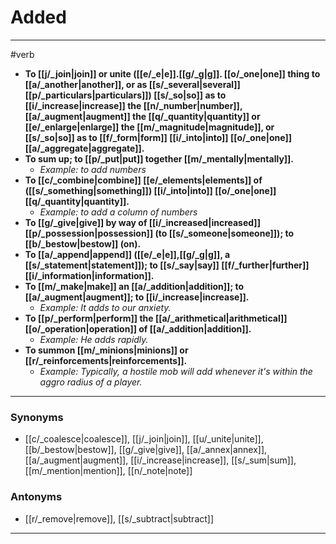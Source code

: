 # Added
---
#verb
- **To [[j/_join|join]] or unite ([[e/_e|e]].[[g/_g|g]]. [[o/_one|one]] thing to [[a/_another|another]], or as [[s/_several|several]] [[p/_particulars|particulars]]) [[s/_so|so]] as to [[i/_increase|increase]] the [[n/_number|number]], [[a/_augment|augment]] the [[q/_quantity|quantity]] or [[e/_enlarge|enlarge]] the [[m/_magnitude|magnitude]], or [[s/_so|so]] as to [[f/_form|form]] [[i/_into|into]] [[o/_one|one]] [[a/_aggregate|aggregate]].**
- **To sum up; to [[p/_put|put]] together [[m/_mentally|mentally]].**
	- _Example: to add numbers_
- **To [[c/_combine|combine]] [[e/_elements|elements]] of ([[s/_something|something]]) [[i/_into|into]] [[o/_one|one]] [[q/_quantity|quantity]].**
	- _Example: to add a column of numbers_
- **To [[g/_give|give]] by way of [[i/_increased|increased]] [[p/_possession|possession]] (to [[s/_someone|someone]]); to [[b/_bestow|bestow]] (on).**
- **To [[a/_append|append]] ([[e/_e|e]],[[g/_g|g]], a [[s/_statement|statement]]); to [[s/_say|say]] [[f/_further|further]] [[i/_information|information]].**
- **To [[m/_make|make]] an [[a/_addition|addition]]; to [[a/_augment|augment]]; to [[i/_increase|increase]].**
	- _Example: It adds to our anxiety._
- **To [[p/_perform|perform]] the [[a/_arithmetical|arithmetical]] [[o/_operation|operation]] of [[a/_addition|addition]].**
	- _Example: He adds rapidly._
- **To summon [[m/_minions|minions]] or [[r/_reinforcements|reinforcements]].**
	- _Example: Typically, a hostile mob will add whenever it's within the aggro radius of a player._
---
### Synonyms
- [[c/_coalesce|coalesce]], [[j/_join|join]], [[u/_unite|unite]], [[b/_bestow|bestow]], [[g/_give|give]], [[a/_annex|annex]], [[a/_augment|augment]], [[i/_increase|increase]], [[s/_sum|sum]], [[m/_mention|mention]], [[n/_note|note]]
### Antonyms
- [[r/_remove|remove]], [[s/_subtract|subtract]]
---

